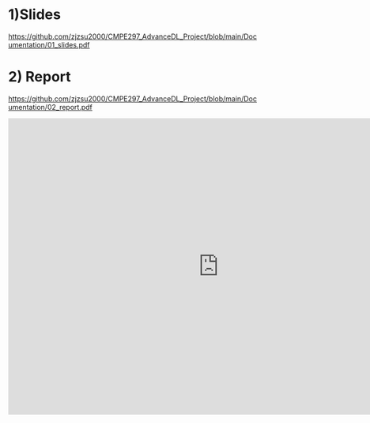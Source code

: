 # 1)Slides 
https://github.com/zjzsu2000/CMPE297_AdvanceDL_Project/blob/main/Documentation/01_slides.pdf

# 2) Report
https://github.com/zjzsu2000/CMPE297_AdvanceDL_Project/blob/main/Documentation/02_report.pdf

<center><embed src="https://github.com/zjzsu2000/CMPE297_AdvanceDL_Project/blob/main/Documentation/02_report.pdf" width="850" height="600"></center>
